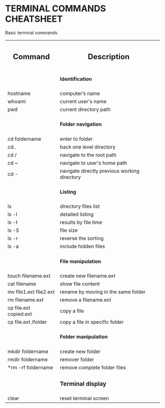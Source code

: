 # TERMINAL COMMANDS CHEATSHEET

<p>Basic terminal commands</p>

<table style="width=30%">
    <tr>
        <th><h2>Command     </h2></th>
        <th><h2>Description </h2></th>
    </tr>
                                                    <tr>
                                                        <td></td>
                                                        <td><h4>Identification</h4></td>
                                                    </tr>
   <tr>
        <td>hostname</td>
        <td>computer’s name</td>
    </tr>
    <tr>
        <td>whoami</td>
        <td>current user's name</td>
    </tr>
    <tr>
        <td>pwd</td>
        <td>current directory path</td>
    </tr>
                                                    <tr>
                                                        <td></td>
                                                        <td><h4>Folder navigation</h4></td>
                                                    </tr>
    <tr>
        <td>cd foldername</td>
        <td>enter to folder</td>
    </tr>
    <tr>
        <td>cd..</td>
        <td>back one level directory</td>
    </tr>
    <tr>
        <td>cd /</td>
        <td>navigate to the root path</td>
    </tr>
    <tr>
        <td>cd ~</td>
        <td>navigate to user's home path</td>
    </tr>
    <tr>
        <td>cd -</td>
        <td>navigate directly previous working directory</td>
    </tr>
                                                    <tr>
                                                        <td></td>
                                                        <td><h4>Listing</h4></td>
                                                    </tr>
    <tr>
        <td>ls</td>
        <td>directory files list</td>
    </tr>
    <tr>
        <td>ls -l</td>
        <td>detailed listing</td>
    </tr>
    <tr>
        <td>ls -t</td>
        <td>results by file time</td>
    </tr>
    <tr>
        <td>ls -S</td>
        <td>file size</td>
    </tr>
    <tr>
        <td>ls -r</td>
        <td>reverse the sorting</td>
    </tr>
    <tr>
        <td>ls -a</td>
        <td>include hidden files</td>
    </tr>
                                                    <tr>
                                                        <td></td>
                                                        <td><h4>File manipulation</h4></td>
                                                    </tr>
    <tr>
        <td>touch filename.ext</td>
        <td>create new filename.ext</td>
    </tr>
    <tr>
        <td>cat filename</td>
        <td>show file content</td>
    </tr>
    <tr>
        <td>mv file1.ext file2.ext</td>
        <td>rename by moving in the same folder</td>
    </tr>
    <tr>
        <td>rm filename.ext</td>
        <td>remove a filename.ext</td>
    </tr>
    <tr>
        <td>cp file.ext copied.ext</td>
        <td>copy a file</td>
    </tr>
    <tr>
        <td>cp file.ext /folder</td>
        <td>copy a file in specific folder</td>
    </tr>
                                                    <tr>
                                                        <td></td>
                                                        <td><h4>Folder manipulation</h4></td>
                                                    </tr>
    <tr>
        <td>mkdir foldername</td>
        <td>create new folder</td>
    </tr>
    <tr>
        <td>rmdir foldername</td>
        <td>remover folder</td>
    </tr>
    <tr>
        <td>*rm -rf foldername</td>
        <td>remove complete folder files</td>
    </tr>
                                                    <tr>
                                                        <td></td>
                                                        <td><h3>Terminal display</h3></td>
                                                    </tr>
    <tr>
        <td>clear</td>
        <td>reset terminal screen</td>
    </tr>

</table>
